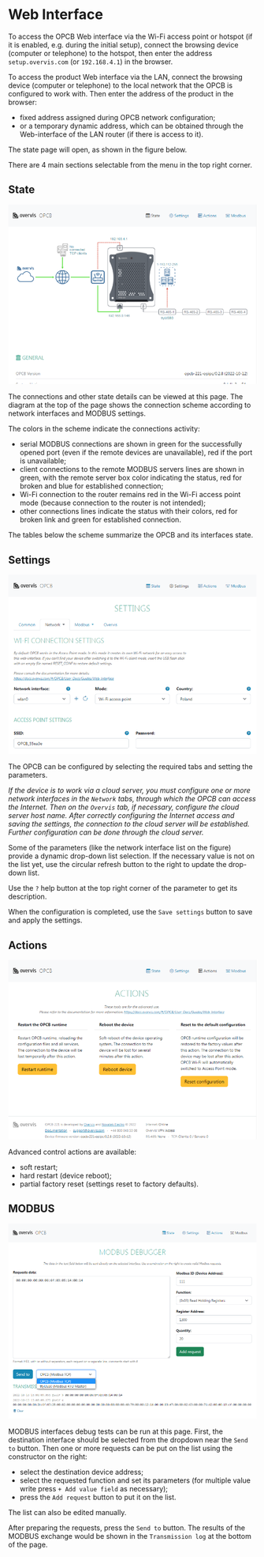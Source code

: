 # Web Interface

To access the OPCB Web interface via the Wi-Fi access point or hotspot (if it is enabled, e.g.
during the initial setup), connect the browsing device (computer or telephone) to the hotspot, then
enter the address `setup.overvis.com` (or `192.168.4.1`) in the browser.

To access the product Web interface via the LAN, connect the browsing device (computer or
telephone) to the local network that the OPCB is configured to work with. Then enter the address of
the product in the browser:

- fixed address assigned during OPCB network configuration;
- or a temporary dynamic address, which can be obtained through the Web-interface of the LAN router
  (if there is access to it).

The state page will open, as shown in the figure below.

There are 4 main sections selectable from the menu in the top right corner.

## State

![ OPCB state page](./images/OPCB-state.png)

The connections and other state details can be viewed at this page. The diagram at the top of the
page shows the connection scheme according to network interfaces and MODBUS settings.

The colors in the scheme indicate the connections activity:

- serial MODBUS connections are shown in green for the successfully opened port (even if the remote
  devices are unavailable), red if the port is unavailable;
- client connections to the remote MODBUS servers lines are shown in green, with the remote server
  box color indicating the status, red for broken and blue for established connection;
- Wi-Fi connection to the router remains red in the Wi-Fi access point mode (because connection to
  the router is not intended);
- other connections lines indicate the status with their colors, red for broken link and green for
  established connection.

The tables below the scheme summarize the OPCB and its interfaces state.

## Settings

![ OPCB settings page](./images/OPCB-settings.png)

The OPCB can be configured by selecting the required tabs and setting the parameters.

_If the device is to work via a cloud server, you must configure one or more network interfaces in
the `Network` tabs, through which the OPCB can access the Internet. Then on the `Overvis` tab, if
necessary, configure the cloud server host name. After correctly configuring the Internet access
and saving the settings, the connection to the cloud server will be established. Further
configuration can be done through the cloud server._

Some of the parameters (like the network interface list on the figure) provide a dynamic drop-down
list selection. If the necessary value is not on the list yet, use the circular refresh button to
the right to update the drop-down list.

Use the `?` help button at the top right corner of the parameter to get its description.

When the configuration is completed, use the `Save settings` button to save and apply the settings.

## Actions

![ OPCB actions page](./images/OPCB-actions.png)

Advanced control actions are available:

- soft restart;
- hard restart (device reboot);
- partial factory reset (settings reset to factory defaults).

## MODBUS

![ OPCB modbus page](./images/OPCB-modbus.png)

MODBUS interfaces debug tests can be run at this page. First, the destination interface should be
selected from the dropdown near the `Send to` button. Then one or more requests can be put on the
list using the constructor on the right:

- select the destination device address;
- select the requested function and set its parameters (for multiple value write press
  `+ Add value field` as necessary);
- press the `Add request` button to put it on the list.

The list can also be edited manually.

After preparing the requests, press the `Send to` button. The results of the MODBUS exchange would
be shown in the `Transmission log` at the bottom of the page.
